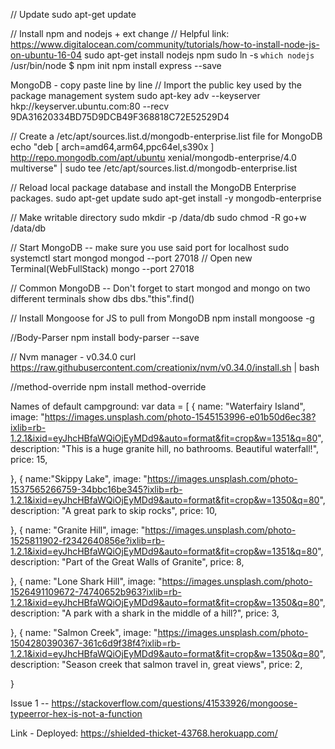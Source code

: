 // Update
sudo apt-get update

// Install  npm and nodejs + ext change
// Helpful link: https://www.digitalocean.com/community/tutorials/how-to-install-node-js-on-ubuntu-16-04
sudo apt-get install nodejs npm
sudo ln -s `which nodejs` /usr/bin/node
$ npm init
npm install express --save

MongoDB - copy paste line by line
// Import the public key used by the package management system
sudo apt-key adv --keyserver hkp://keyserver.ubuntu.com:80 --recv 9DA31620334BD75D9DCB49F368818C72E52529D4

// Create a /etc/apt/sources.list.d/mongodb-enterprise.list file for MongoDB
echo "deb [ arch=amd64,arm64,ppc64el,s390x ] http://repo.mongodb.com/apt/ubuntu xenial/mongodb-enterprise/4.0 multiverse" | sudo tee /etc/apt/sources.list.d/mongodb-enterprise.list

// Reload local package database and install the MongoDB Enterprise packages.
sudo apt-get update
sudo apt-get install -y mongodb-enterprise

// Make writable directory
sudo mkdir -p /data/db
sudo chmod -R go+w /data/db


// Start MongoDB -- make sure you use said port for localhost
sudo systemctl start mongod
mongod --port 27018
// Open new Terminal(WebFullStack)
mongo --port 27018

// Common MongoDB -- Don't forget to start mongod and mongo on two different terminals
show dbs
dbs."this".find()

// Install Mongoose for JS to pull from MongoDB
npm install mongoose -g 

//Body-Parser
npm install body-parser --save

// Nvm manager - v0.34.0
curl https://raw.githubusercontent.com/creationix/nvm/v0.34.0/install.sh | bash

//method-override
npm install method-override


Names of default campground:
var data = [
  {
    name: "Waterfairy Island",
    image: "https://images.unsplash.com/photo-1545153996-e01b50d6ec38?ixlib=rb-1.2.1&ixid=eyJhcHBfaWQiOjEyMDd9&auto=format&fit=crop&w=1351&q=80",
    description: "This is a huge granite hill, no bathrooms. Beautiful waterfall!",
    price: 15,
    
  },
  {
    name:"Skippy Lake",
    image: "https://images.unsplash.com/photo-1537565266759-34bbc16be345?ixlib=rb-1.2.1&ixid=eyJhcHBfaWQiOjEyMDd9&auto=format&fit=crop&w=1350&q=80",
    description: "A great park to skip rocks",
    price: 10,
    
  },
  {
    name: "Granite Hill",
    image: "https://images.unsplash.com/photo-1525811902-f2342640856e?ixlib=rb-1.2.1&ixid=eyJhcHBfaWQiOjEyMDd9&auto=format&fit=crop&w=1351&q=80",
    description: "Part of the Great Walls of Granite",
    price: 8,
    
  },
  {
    name: "Lone Shark Hill",
    image: "https://images.unsplash.com/photo-1526491109672-74740652b963?ixlib=rb-1.2.1&ixid=eyJhcHBfaWQiOjEyMDd9&auto=format&fit=crop&w=1350&q=80",
    description: "A park with a shark in the middle of a hill?",
    price: 3,
   
  },
  {
    name: "Salmon Creek",
    image: "https://images.unsplash.com/photo-1504280390367-361c6d9f38f4?ixlib=rb-1.2.1&ixid=eyJhcHBfaWQiOjEyMDd9&auto=format&fit=crop&w=1350&q=80",
    description: "Season creek that salmon travel in, great views",
    price: 2,
    
  }

Issue 1 -- https://stackoverflow.com/questions/41533926/mongoose-typeerror-hex-is-not-a-function

Link - Deployed:
https://shielded-thicket-43768.herokuapp.com/ 

